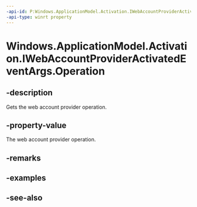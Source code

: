 ----api-id: P:Windows.ApplicationModel.Activation.IWebAccountProviderActivatedEventArgs.Operation
-api-type: winrt property
---<!-- Property syntaxpublic Windows.Security.Authentication.Web.Provider.IWebAccountProviderOperation Operation { get; }--># Windows.ApplicationModel.Activation.IWebAccountProviderActivatedEventArgs.Operation## -descriptionGets the web account provider operation.## -property-valueThe web account provider operation.## -remarks## -examples## -see-also